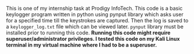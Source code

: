 This is one of my internship task at Prodigy InfoTech.
This code is a basic keylogger program written in python using pynput library which asks user for a specified time till the keystrokes are captured. Then the log is saved to a `keylogger_log.txt` file which can be viewed later.
`pynput` library must be installed prior to running this code.
**Running this code might require superuser/administrator privileges. I tested this code on my Kali Linux terminal in my virtual machine where I had to be a superuser.**
